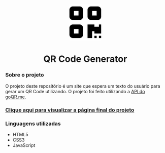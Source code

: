 <div align="center">
  <img src="./assets/images/qrcode.png" width="100px">
  <h1>QR Code Generator</h1>
</div>
<div>
  <h3>Sobre o projeto</h3>
  <p>O projeto deste repositório é um site que espera um texto do usuário para gerar um QR Code utilizando. O projeto foi feito utilizando a <a href="https://goqr.me/api/">API do goQR.me</a>.</>

  ### [Clique aqui para visualizar a página final do projeto](https://thenextbunny.github.io/instagram/)
  
  <h3>Linguagens utilizadas</h3>
  <ul>
    <li>HTML5</li>
    <li>CSS3</li>
    <li>JavaScript</li>
  </ul>
</div>
